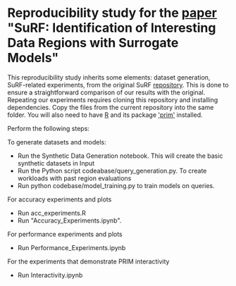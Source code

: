# Reproducibility study for the [paper](https://ieeexplore.ieee.org/document/9101598) "SuRF: Identification of Interesting Data Regions with Surrogate Models"

This reproducibility study inherits some elements: dataset generation, SuRF-related experiments, from the original SuRF [repository](https://github.com/Skeftical/SuRF-Reproducibility). This is done to ensure a straightforward comparison of our results with the original.
Repeating our experiments requires cloning this repository and installing dependencies. Copy the files from the current repository into the same folder. You will also need to have [R](https://cran.r-project.org/) and its package ['prim'](https://cran.r-project.org/web/packages/prim/index.html) installed.

Perform the following steps:

To generate datasets and models:
- Run the Synthetic Data Generation notebook. This will create the basic synthetic datasets in Input
- Run the Python script codeabase/query_generation.py. To create workloads with past region evaluations
- Run python codebase/model_training.py to train models on queries.

For accuracy experiments and plots
- Run acc_experiments.R
- Run "Accuracy_Experiments.ipynb".

For performance experiments and plots
- Run Performance_Experiments.ipynb

For the experiments that demonstrate PRIM interactivity
- Run Interactivity.ipynb